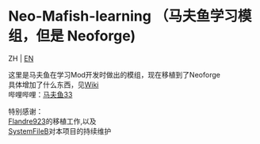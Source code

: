 # Neo-Mafish-learning （马夫鱼学习模组，但是 Neoforge)
ZH | [EN](README.EN.md)

这里是马夫鱼在学习Mod开发时做出的模组，现在移植到了Neoforge  
具体增加了什么东西，见[Wiki](https://github.com/Mafuyu33/neomafishmod/wiki)  
哔哩哔哩：[马夫鱼33](https://space.bilibili.com/5616993) 

特别感谢：  
[Flandre923](https://space.bilibili.com/4550069)的移植工作,以及  
[SystemFileB](https://space.bilibili.com/1376977060)对本项目的持续维护
